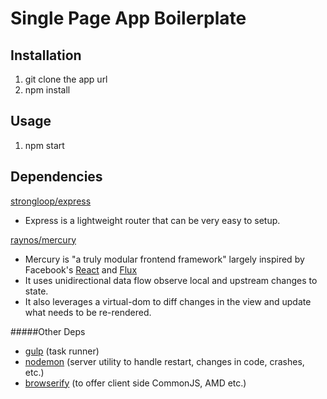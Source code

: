 # Single Page App Boilerplate

## Installation
1. git clone the app url
2. npm install

## Usage
1. npm start

## Dependencies
[strongloop/express](http://github.com/strongloop/express "strongloop/express")
* Express is a lightweight router that can be very easy to setup.

[raynos/mercury](http://github.com/raynos/mercury "raynos/mercury")
* Mercury is "a truly modular frontend framework" largely inspired by Facebook's [React](http://github.com/facebook/react "facebook/react") and [Flux](http://github.com/facebook/flux "facebook/flux")
* It uses unidirectional data flow observe local and upstream changes to state.
* It also leverages a virtual-dom to diff changes in the view and update what needs to be re-rendered.

#####Other Deps
* [gulp](http://github.com/gulpjs/gulp "gulpjs/gulp") (task runner)
* [nodemon](http://github.com/remy/nodemon "remy/nodemon") (server utility to handle restart, changes in code, crashes, etc.)
* [browserify](http://github.com/substack/node-browserify "substack/node-browserify") (to offer client side CommonJS, AMD etc.)
